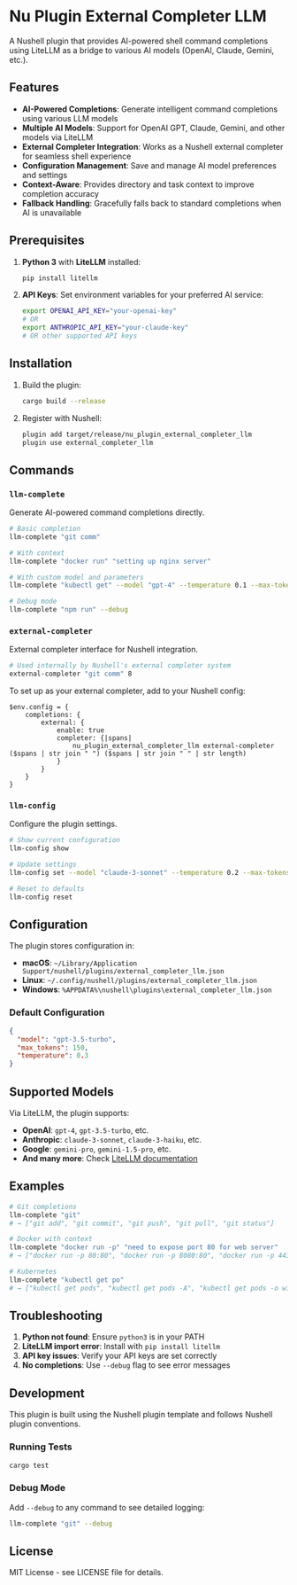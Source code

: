 # Nu Plugin External Completer LLM

A Nushell plugin that provides AI-powered shell command completions using LiteLLM as a bridge to various AI models (OpenAI, Claude, Gemini, etc.).

## Features

- **AI-Powered Completions**: Generate intelligent command completions using various LLM models
- **Multiple AI Models**: Support for OpenAI GPT, Claude, Gemini, and other models via LiteLLM
- **External Completer Integration**: Works as a Nushell external completer for seamless shell experience
- **Configuration Management**: Save and manage AI model preferences and settings
- **Context-Aware**: Provides directory and task context to improve completion accuracy
- **Fallback Handling**: Gracefully falls back to standard completions when AI is unavailable

## Prerequisites

1. **Python 3** with **LiteLLM** installed:
   ```bash
   pip install litellm
   ```

2. **API Keys**: Set environment variables for your preferred AI service:
   ```bash
   export OPENAI_API_KEY="your-openai-key"
   # OR
   export ANTHROPIC_API_KEY="your-claude-key"
   # OR other supported API keys
   ```

## Installation

1. Build the plugin:
   ```bash
   cargo build --release
   ```

2. Register with Nushell:
   ```bash
   plugin add target/release/nu_plugin_external_completer_llm
   plugin use external_completer_llm
   ```

## Commands

### `llm-complete`
Generate AI-powered command completions directly.

```bash
# Basic completion
llm-complete "git comm"

# With context
llm-complete "docker run" "setting up nginx server"

# With custom model and parameters
llm-complete "kubectl get" --model "gpt-4" --temperature 0.1 --max-tokens 100

# Debug mode
llm-complete "npm run" --debug
```

### `external-completer`
External completer interface for Nushell integration.

```bash
# Used internally by Nushell's external completer system
external-completer "git comm" 8
```

To set up as your external completer, add to your Nushell config:

```nushell
$env.config = {
    completions: {
        external: {
            enable: true
            completer: {|spans|
                nu_plugin_external_completer_llm external-completer ($spans | str join " ") ($spans | str join " " | str length)
            }
        }
    }
}
```

### `llm-config`
Configure the plugin settings.

```bash
# Show current configuration
llm-config show

# Update settings
llm-config set --model "claude-3-sonnet" --temperature 0.2 --max-tokens 100

# Reset to defaults
llm-config reset
```

## Configuration

The plugin stores configuration in:
- **macOS**: `~/Library/Application Support/nushell/plugins/external_completer_llm.json`
- **Linux**: `~/.config/nushell/plugins/external_completer_llm.json`
- **Windows**: `%APPDATA%\nushell\plugins\external_completer_llm.json`

### Default Configuration
```json
{
  "model": "gpt-3.5-turbo",
  "max_tokens": 150,
  "temperature": 0.3
}
```

## Supported Models

Via LiteLLM, the plugin supports:

- **OpenAI**: `gpt-4`, `gpt-3.5-turbo`, etc.
- **Anthropic**: `claude-3-sonnet`, `claude-3-haiku`, etc.
- **Google**: `gemini-pro`, `gemini-1.5-pro`, etc.
- **And many more**: Check [LiteLLM documentation](https://docs.litellm.ai/docs/providers)

## Examples

```bash
# Git completions
llm-complete "git"
# → ["git add", "git commit", "git push", "git pull", "git status"]

# Docker with context
llm-complete "docker run -p" "need to expose port 80 for web server"
# → ["docker run -p 80:80", "docker run -p 8080:80", "docker run -p 443:80"]

# Kubernetes
llm-complete "kubectl get po"
# → ["kubectl get pods", "kubectl get pods -A", "kubectl get pods -o wide"]
```

## Troubleshooting

1. **Python not found**: Ensure `python3` is in your PATH
2. **LiteLLM import error**: Install with `pip install litellm`
3. **API key issues**: Verify your API keys are set correctly
4. **No completions**: Use `--debug` flag to see error messages

## Development

This plugin is built using the Nushell plugin template and follows Nushell plugin conventions.

### Running Tests
```bash
cargo test
```

### Debug Mode
Add `--debug` to any command to see detailed logging:
```bash
llm-complete "git" --debug
```

## License

MIT License - see LICENSE file for details.

